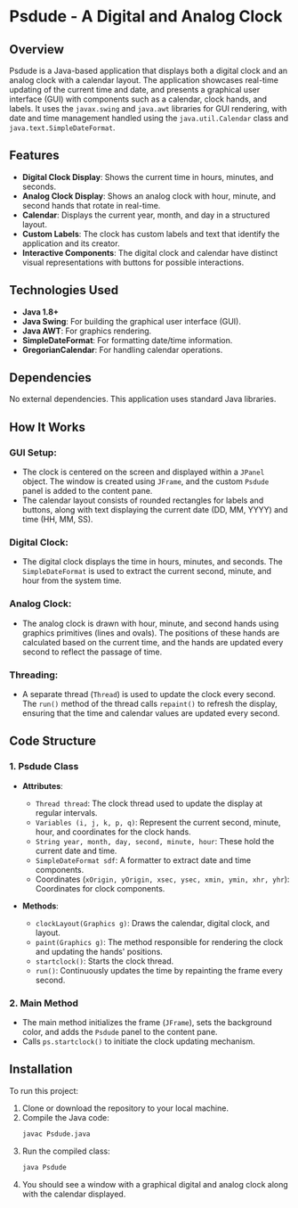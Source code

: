 # Psdude - A Digital and Analog Clock

## Overview

Psdude is a Java-based application that displays both a digital clock and an analog clock with a calendar layout. The application showcases real-time updating of the current time and date, and presents a graphical user interface (GUI) with components such as a calendar, clock hands, and labels. It uses the `javax.swing` and `java.awt` libraries for GUI rendering, with date and time management handled using the `java.util.Calendar` class and `java.text.SimpleDateFormat`.

## Features

- **Digital Clock Display**: Shows the current time in hours, minutes, and seconds.
- **Analog Clock Display**: Shows an analog clock with hour, minute, and second hands that rotate in real-time.
- **Calendar**: Displays the current year, month, and day in a structured layout.
- **Custom Labels**: The clock has custom labels and text that identify the application and its creator.
- **Interactive Components**: The digital clock and calendar have distinct visual representations with buttons for possible interactions.

## Technologies Used

- **Java 1.8+**
- **Java Swing**: For building the graphical user interface (GUI).
- **Java AWT**: For graphics rendering.
- **SimpleDateFormat**: For formatting date/time information.
- **GregorianCalendar**: For handling calendar operations.

## Dependencies

No external dependencies. This application uses standard Java libraries.

## How It Works

### GUI Setup:
- The clock is centered on the screen and displayed within a `JPanel` object. The window is created using `JFrame`, and the custom `Psdude` panel is added to the content pane.
- The calendar layout consists of rounded rectangles for labels and buttons, along with text displaying the current date (DD, MM, YYYY) and time (HH, MM, SS).

### Digital Clock:
- The digital clock displays the time in hours, minutes, and seconds. The `SimpleDateFormat` is used to extract the current second, minute, and hour from the system time.

### Analog Clock:
- The analog clock is drawn with hour, minute, and second hands using graphics primitives (lines and ovals). The positions of these hands are calculated based on the current time, and the hands are updated every second to reflect the passage of time.

### Threading:
- A separate thread (`Thread`) is used to update the clock every second. The `run()` method of the thread calls `repaint()` to refresh the display, ensuring that the time and calendar values are updated every second.

## Code Structure

### 1. Psdude Class
- **Attributes**:
  - `Thread thread`: The clock thread used to update the display at regular intervals.
  - `Variables (i, j, k, p, q)`: Represent the current second, minute, hour, and coordinates for the clock hands.
  - `String year, month, day, second, minute, hour`: These hold the current date and time.
  - `SimpleDateFormat sdf`: A formatter to extract date and time components.
  - Coordinates (`xOrigin, yOrigin, xsec, ysec, xmin, ymin, xhr, yhr`): Coordinates for clock components.

- **Methods**:
  - `clockLayout(Graphics g)`: Draws the calendar, digital clock, and layout.
  - `paint(Graphics g)`: The method responsible for rendering the clock and updating the hands' positions.
  - `startclock()`: Starts the clock thread.
  - `run()`: Continuously updates the time by repainting the frame every second.

### 2. Main Method
- The main method initializes the frame (`JFrame`), sets the background color, and adds the `Psdude` panel to the content pane.
- Calls `ps.startclock()` to initiate the clock updating mechanism.

## Installation

To run this project:

1. Clone or download the repository to your local machine.
2. Compile the Java code:
    ```bash
    javac Psdude.java
    ```
3. Run the compiled class:
    ```bash
    java Psdude
    ```
4. You should see a window with a graphical digital and analog clock along with the calendar displayed.






